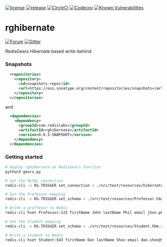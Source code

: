 [![license](https://img.shields.io/github/license/RedisGears/rghibernate.svg)](https://github.com/RedisGears/rghibernate/blob/master/LICENSE)
[![release](https://img.shields.io/github/release/RedisGears/rghibernate.svg?sort=semver)](https://github.com/RedisGears/rghibernate/latest)
[![CircleCI](https://circleci.com/gh/RedisGears/rghibernate/tree/master.svg?style=svg)](https://circleci.com/gh/RedisGears/rghibernate/tree/master)
[![Codecov](https://codecov.io/gh/RedisGears/rghibernate/branch/master/graph/badge.svg)](https://codecov.io/gh/RedisGears/rghibernate)
[![Known Vulnerabilities](https://snyk.io/test/github/RedisGears/rghibernate/badge.svg?targetFile=pom.xml)](https://snyk.io/test/github/RedisGears/rghibernate?targetFile=pom.xml)

#  rghibernate

[![Forum](https://img.shields.io/badge/Forum-RedisGears-blue)](https://forum.redislabs.com/c/modules/redisgears)
[![Gitter](https://badges.gitter.im/RedisLabs/RedisGears.svg)](https://gitter.im/RedisLabs/RedisGears?utm_source=badge&utm_medium=badge&utm_campaign=pr-badge)

RedisGears Hibernate based write-behind

### Snapshots
```xml
  <repositories>
    <repository>
      <id>snapshots-repo</id>
      <url>https://oss.sonatype.org/content/repositories/snapshots</url>
    </repository>
  </repositories>
```

and

```xml
  <dependencies>
    <dependency>
      <groupId>com.redislabs</groupId>
      <artifactId>rghibernate</artifactId>
      <version>0.0.3-SNAPSHOT</version>
    </dependency>
  </dependencies>
```


### Getting started

```bash
# Deploy rghibernate as RedisGears function
python3 gears.py 

# Set the MySQL connection
redis-cli -x RG.TRIGGER set_connection < ./src/test/resources/hibernate.cfg.xml

# Set the Professor mapping
redis-cli -x RG.TRIGGER set_schema < ./src/test/resources/Professor.hbm.xml

# Write a proffesor to Redis
redis-cli hset Professor:123 firstName John lastName Phil email jhon.phil@tau.com

# Set the Student mapping
redis-cli -x RG.TRIGGER set_schema < ./src/test/resources/Student.hbm.xml

# Write a student to Redis
redis-cli hset Student:543 firstName Dan lastName Shon email dan.shon@tau.com
```
